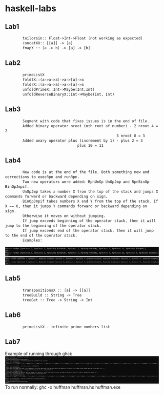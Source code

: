 # haskell-labs
## Lab1
			teilorsin:: Float->Int->Float (not working as expected)
			concatXX:: [[a]] -> [a]
			fmapX :: (a -> b) -> [a] -> [b]

## Lab2
			primeListX
			foldlX::(a->a->a)->a->[a]->a
			foldrX::(a->a->a)->a->[a]->a
			unfoldPrimeX::Int->Maybe(Int,Int)
			unfoldReverseBinaryX::Int->Maybe(Int, Int)
			
## Lab3
			Segment with code that fixes issues is in the end of file.
			Added binary operator nroot (nth root of number) - 2 nroot 4 = 2
					                                   3 nroot 8 = 3
			Added unary operator plus (increment by 1) - plus 2 = 3
								     plus 10 = 11

## Lab4
			New code is at the end of the file. Both something new and corrections to execRpn and runRpn.
			Two new operators were added: RpnUnOp UnOpJmp and RpnBinOp BinOpJmpif.
			UnOpJmp takes a number X from the top of the stack and jumps X commands forward or backward depending on sign.
			BinOpJmpif takes numbers X and Y from the top of the stack. If X == 0, then it jumps Y commands forward or backward depending on sign. 
			Otherwise it moves on without jumping. 
			If jump exceeds beginning of the operator stack, then it will jump to the beginning of the operator stack.
			If jump exceeds end of the operator stack, then it will jump to the end of the operator stack.
			Examples:
![Example UnOpJmp](Lab4/1.jpg?raw=true)
![Example BinOpJmpif](Lab4/2.jpg?raw=true)

## Lab5
			transpositionsX :: [a] -> [[a]]
			treeBuild :: String -> Tree
			treeGet :: Tree -> String -> Int
			
## Lab6
			primeListX - infinite prime numbers list

## Lab7
Example of running through ghci:
![Example Huffman](Lab7(Huffman)/example.jpg?raw=true)
			To run normally:
				ghc -o huffman huffman.hs
				huffman.exe
